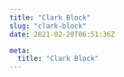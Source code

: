 ```yaml
---
title: "Clark Block"
slug: "clark-block"
date: 2021-02-20T06:51:36Z

meta:
  title: "Clark Block"
---
```



